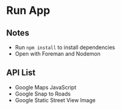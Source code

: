 # Run App

## Notes

* Run `npm install` to install dependencies
* Open with Foreman and Nodemon 

## API List

* Google Maps JavaScript
* Google Snap to Roads
* Google Static Street View Image
